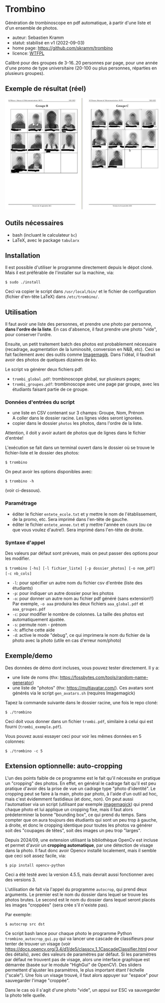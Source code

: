 # Trombino
Génération de trombinoscope en pdf automatique, à partir d'une liste et d'un ensemble de photos.

* auteur: Sebastien Kramm
* statut: stabilisé en v1 (2022-09-03)
* home page: https://github.com/skramm/trombino
* licence: [WTFPL](https://en.wikipedia.org/wiki/WTFPL)

Calibré pour des groupes de 3-16..20 personnes par page, pour une année d'une promo de type universitaire (20-100 ou plus personnes, réparties en plusieurs groupes).


## Exemple de résultat (réel)

![exemple](trombi_1_800.jpg)


## Outils nécessaires
* bash (incluant le calculateur `bc`)
* LaTeX, avec le package `tabularx`

## Installation

Il est possible d'utiliser le programme directement depuis le dépot cloné.
Mais il est préférable de l'installer sur la machine, via:
```
$ sudo ./install
```
Ceci va copier le script dans `/usr/local/bin/` et le fichier de configuration (fichier d'en-tête LaTeX) dans `/etc/trombino/`.

## Utilisation

Il faut avoir une liste des personnes, et prendre une photo par personne, **dans l'ordre de la liste**.
En cas d'absence, il faut prendre une photo "vide", pour conserver l'ordre.

Ensuite, un petit traitement batch des photos est probablement nécessaire (recadrage, augmentation de la luminosité, conversion en N&B, etc).
Ceci se fait facilement avec des outils comme [Imagemagik](https://imagemagick.org/).
Dans l'idéal, il faudrait avoir des photos de quelques dizaines de ko.

Le script va générer deux fichiers pdf:

* `trombi_global.pdf`: trombinoscope global, sur plusieurs pages;
* `trombi_groupes.pdf`: trombinoscope avec une page par groupe, avec les étudiants faisant partie de ce groupe.

### Données d'entrées du script

* une liste en CSV contenant sur 3 champs:
Groupe, Nom, Prénom <br>
A coller dans le dossier racine. Les lignes vides seront ignorées.
* copier dans le dossier `photos` les photos, dans l'ordre de la liste.

Attention, il doit y avoir autant de photos que de lignes dans le fichier d'entrée!

L'exécution se fait dans un terminal ouvert dans le dossier où se trouve le fichier-liste et le dossier des photos:
```
$ trombino
```

On peut avoir les options disponibles avec:
```
$ trombino -h
```
(voir ci-dessous).


### Paramétrage
* éditer le fichier `entete_ecole.txt` et y mettre le nom de l'établissement, de la promo, etc.
Sera imprimé dans l'en-tête de gauche.
* éditer le fichier `entete_annee.txt` et y mettre l'année en cours (ou ce que vous voulez d'autre!).
Sera imprimé dans l'en-tête de droite.

### Syntaxe d'appel

Des valeurs par défaut sont prévues, mais on peut passer des options pour les modifier.

`$ trombino [-hs] [-l fichier_liste] [-p dossier_photos] [-o nom_pdf] [-c nb_cols]`

* `-l`: pour spécifier un autre nom du fichier csv d'entrée (liste des étudiants)
* `-p`: pour indiquer un autre dossier pour les photos
* `-o`: pour donner un autre nom au fichier pdf généré (sans extension!!)
<br>Par exemple, `-o aaa` produira les deux fichiers `aaa_global.pdf` et `aaa_groupes.pdf`
* `-c`: pour modifier le nombre de colonnes. La taille des photos est automatiquement ajustée.
* `-s`: permute nom - prénom
* `-h`: affiche cette aide
* `-d`: active le mode "debug", ce qui imprimera le nom du fichier de la photo avec la photo
(utile en cas d'erreur nom/photo)

 
## Exemple/demo

Des données de démo dont incluses, vous pouvez tester directement.
Il y a:

* une liste de noms (thx: https://fossbytes.com/tools/random-name-generator)
* une liste de "photos" (thx: https://multiavatar.com/).
Ces avatars sont générés via le script `gen_avatars.sh` (requires Imagemagick)

Tapez la commande suivante dans le dossier racine, une fois le repo cloné:
```
$ ./trombino
```
Ceci doit vous donner dans un fichier `trombi.pdf`, similaire à celui qui est fourni (`trombi_exemple.pdf`).

Vous pouvez aussi essayer ceci pour voir les mêmes données en 5 colonnes:
```
$ ./trombino -c 5
```

## Extension optionnelle: auto-cropping

L'un des points faible de ce programme est le fait qu'il nécessite en pratique un "cropping" des photos.
En effet, en général le cadrage fait qu'il est peu pratique d'avoir dès la prise de vue un cadrage type "photo d'identité".
Le cropping peut se faire à la main, photo par photo, à l'aide d'un outil ad hoc, mais c'est évidemment fastidieux (et donc, non).
On peut aussi l'automatiser via un script (utilisant par exemple [imagemagick](https://imagemagick.org/)) qui prend chaque photo et lui applique un cropping fixe, mais il faut alors prédeterminer la bonne "bounding box", ce qui prend du temps.
Sans compter que on aura toujours des étudiants qui sont un peu trop à gauche, à droite, et donc le cropping identique pour toutes les photos va générer soit des "coupages de têtes", soit des images un peu trop "larges".

Depuis 2024/09, une extension utilisant la bibliothèque OpenCv est incluse et permet d'avoir un **cropping automatique**, par une détection de visage dans la photo.
Il faut donc avoir Opencv installé localement, mais il semble que ceci soit assez facile, via:
```
$ pip install opencv-python
```
Ceci a été testé avec la version 4.5.5, mais devrait aussi fonctionner avec des versions 3.

L'utilisation de fait via l'appel du programme `autocrop`, qui prend deux arguments.
Le premier est le nom du dossier dans lequel se trouve les photos brutes.
Le second est le nom du dossier dans lequel seront placés les images "croppées"
(sera crée s'il n'existe pas).

Par exemple:
```
$ autocrop src dst
```

Ce script bash lance pour chaque photo le programme Python `trombino_autocrop_gui.py`
qui va lancer une cascade de classifieurs pour tenter de trouver un visage
(voir
https://docs.opencv.org/3.4/d1/de5/classcv_1_1CascadeClassifier.html
pour des détails), avec des valeurs de paramètres par défaut.
Si les paramètres par défaut ne trouvent pas de visage, alors une interface graphique est démarrée
(basée sur le module "HighGui" de OpenCV).
Des sliders permettent d'ajuster les paramètres, le plus important étant l'échelle ("scale").
Une fois un visage trouvé, il faut alors appuyer sur "espace" pour sauvegarder l'image "croppée".

Dans le cas où il s'agit d'une photo "vide", un appui sur ESC va sauvegarder la photo telle quelle.


